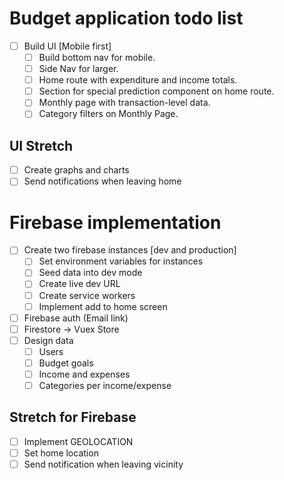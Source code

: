 # Budget application todo list

- [ ] Build UI [Mobile first]
    - [ ] Build bottom nav for mobile.
    - [ ] Side Nav for larger.
    - [ ] Home route with expenditure and income totals.
    - [ ] Section for special prediction component on home route.
    - [ ] Monthly page with transaction-level data.
    - [ ] Category filters on Monthly Page.
## UI Stretch
- [ ] Create graphs and charts
- [ ] Send notifications when leaving home

# Firebase implementation
- [ ] Create two firebase instances [dev and production]
    - [ ] Set environment variables for instances
    - [ ] Seed data into dev mode
    - [ ] Create live dev URL
    - [ ] Create service workers
    - [ ] Implement add to home screen

- [ ] Firebase auth (Email link)
- [ ] Firestore -> Vuex Store
- [ ] Design data
    - [ ] Users
    - [ ] Budget goals
    - [ ] Income and expenses
    - [ ] Categories per income/expense

## Stretch for Firebase
- [ ] Implement GEOLOCATION
- [ ] Set home location
- [ ] Send notification when leaving vicinity